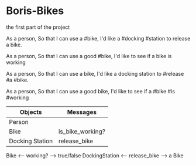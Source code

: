 # Boris-Bikes

the first part of the project

As a person, So that I can use a #bike, I'd like a #docking #station to release a bike.

As a person, So that I can use a good #bike, I'd like to see if a bike is working

As a person, So that I can use a bike, I'd like a docking station to #release #a #bike.

As a person, So that I can use a good bike, I'd like to see if a #bike #is #working

| Objects         |  Messages        |
| ----------------| ---------------- |
| Person          |                  |
| Bike            | is_bike_working? |
| Docking Station | release_bike     |


Bike <-- working? --> true/false
DockingStation <-- release_bike --> a Bike